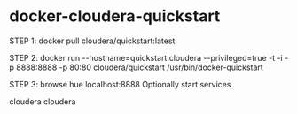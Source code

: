 # docker-cloudera-quickstart

STEP 1:
docker pull cloudera/quickstart:latest

STEP 2:
docker run --hostname=quickstart.cloudera --privileged=true -t -i -p 8888:8888 -p 80:80 cloudera/quickstart /usr/bin/docker-quickstart

STEP 3:
browse hue localhost:8888
Optionally start services

cloudera
cloudera

